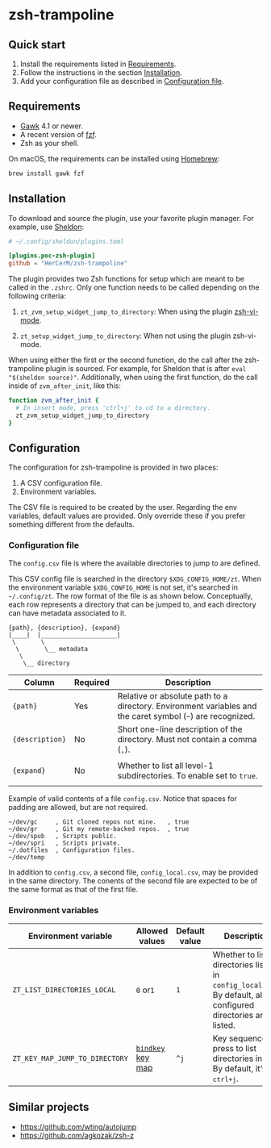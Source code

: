 # zsh-trampoline

## Quick start

1. Install the requirements listed in [Requirements](#requirements).
2. Follow the instructions in the section [Installation](#installation).
3. Add your configuration file as described in [Configuration file](#configuration-file).

## Requirements

- [Gawk](https://www.gnu.org/software/gawk/) 4.1 or newer.
- A recent version of [fzf](https://github.com/junegunn/fzf).
- Zsh as your shell.

On macOS, the requirements can be installed using [Homebrew](https://brew.sh/):

```sh
brew install gawk fzf
```

## Installation

To download and source the plugin, use your favorite plugin manager. For example, use
[Sheldon](https://github.com/rossmacarthur/sheldon):

```toml
# ~/.config/sheldon/plugins.toml

[plugins.poc-zsh-plugin]
github = "HerCerM/zsh-trampoline"
```

The plugin provides two Zsh functions for setup which are meant to be called in the
`.zshrc`. Only one function needs to be called depending on the following criteria:

1. `zt_zvm_setup_widget_jump_to_directory`: When using the plugin
[zsh-vi-mode](https://github.com/jeffreytse/zsh-vi-mode).

2. `zt_setup_widget_jump_to_directory`: When not using the plugin zsh-vi-mode.

When using either the first or the second function, do the call after the zsh-trampoline
plugin is sourced. For example, for Sheldon that is after `eval "$(sheldon source)"`.
Additionally, when using the first function, do the call inside of `zvm_after_init`, like
this:

```sh
function zvm_after_init {
  # In insert mode, press 'ctrl+j' to cd to a directory.
  zt_zvm_setup_widget_jump_to_directory
}
```

## Configuration

The configuration for zsh-trampoline is provided in two places:

1. A CSV configuration file.
2. Environment variables.

The CSV file is required to be created by the user. Regarding the env variables, default
values are provided. Only override these if you prefer something different from the
defaults.

### Configuration file

The `config.csv` file is where the available directories to jump to are defined.

This CSV config file is searched in the directory `$XDG_CONFIG_HOME/zt`. When the
environment variable `$XDG_CONFIG_HOME` is not set, it's searched in `~/.config/zt`. The
row format of the file is as shown below. Conceptually, each row represents a directory
that can be jumped to, and each directory can have metadata associated to it.

```text
{path}, {description}, {expand}
|____|  |_____________________|
 \       \
  \       \__ metadata
   \
    \__ directory
```

<table>
<thead>
<tr><th>Column</th><th>Required</th><th>Description</th></tr>
</thead>
<tbody>
<tr>
<td><code>{path}</code></td><td><p>Yes</p></td>
<td>
Relative or absolute path to a directory. Environment variables and the caret symbol
(<code>~</code>) are recognized.
</td>
</tr>
<tr>
<td><code>{description}</code></td><td><p>No</p></td>
<td>
Short one-line description of the directory. Must not contain a comma (<code>,</code>).
</td>
</tr>
<tr>
<td><code>{expand}</code></td><td><p>No</p></td>
<td>
Whether to list all level-1 subdirectories. To enable set to <code>true</code>.
</td>
</tr>
</tbody>
</table>

Example of valid contents of a file `config.csv`. Notice that spaces for padding are
allowed, but are not required.

```text
~/dev/gc     , Git cloned repos not mine.   , true
~/dev/gr     , Git my remote-backed repos.  , true
~/dev/spub   , Scripts public.
~/dev/spri   , Scripts private.
~/.dotfiles  , Configuration files.
~/dev/temp
```

In addition to `config.csv`, a second file, `config_local.csv`, may be provided in the
same directory. The conents of the second file are expected to be of the same format as
that of the first file.

### Environment variables

<table>
<thead>
<tr>
<th>Environment variable</th><th>Allowed values</th>
<th>Default value</th><th>Description</th>
</tr>
</thead>
<tbody>
<tr>
<td><code>ZT_LIST_DIRECTORIES_LOCAL</code></td>
<td><code>0</code> or<code>1</code></td><td><code>1</code></td>
<td>
Whether to list directories listed in <code>config_local.csv</code>. By default, all
configured directories are listed.
</td>
</tr>
<tr>
<td><code>ZT_KEY_MAP_JUMP_TO_DIRECTORY</code></td>
<td>
<a href="https://github.com/rothgar/mastering-zsh/blob/master/docs/helpers/bindkey.md">
<code>bindkey</code> key map</a></td> <td><code>^j</code></td>
<td>
Key sequence to press to list directories in fzf. By default, it’s <kbd>ctrl+j</kbd>.
</td>
</tr>
</tbody>
</table>

## Similar projects

- <https://github.com/wting/autojump>
- <https://github.com/agkozak/zsh-z>
